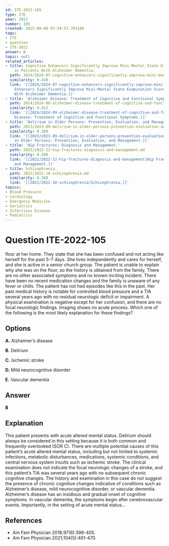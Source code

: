 ```yaml
---
id: ITE-2022-105
type: ITE
year: 2022
number: 105
created: 2025-08-08 07:54:57.701186
tags:
- ITE
- question
- ITE-2022
answer: B
topic: null
related_articles:
- title: Cognitive Enhancers Significantly Improve Mini-Mental State Examination Score
    in Patients With Alzheimer Dementia.
  path: 2024/2024-07-cognitive-enhancers-significantly-improve-mini-mental-state.md
  similarity: 0.438
  link: '[[2024/2024-07-cognitive-enhancers-significantly-improve-mini-mental-state|Cognitive
    Enhancers Significantly Improve Mini-Mental State Examination Score in Patients
    With Alzheimer Dementia.]]'
- title: 'Alzheimer Disease: Treatment of Cognitive and Functional Symptoms.'
  path: 2024/2024-09-alzheimer-disease-treatment-of-cognitive-and-functional-symp.md
  similarity: 0.412
  link: '[[2024/2024-09-alzheimer-disease-treatment-of-cognitive-and-functional-symp|Alzheimer
    Disease: Treatment of Cognitive and Functional Symptoms.]]'
- title: 'Delirium in Older Persons: Prevention, Evaluation, and Management.'
  path: 2023/2023-09-delirium-in-older-persons-prevention-evaluation-and-manageme.md
  similarity: 0.389
  link: '[[2023/2023-09-delirium-in-older-persons-prevention-evaluation-and-manageme|Delirium
    in Older Persons: Prevention, Evaluation, and Management.]]'
- title: 'Hip Fractures: Diagnosis and Management.'
  path: 2022/2022-12-hip-fractures-diagnosis-and-management.md
  similarity: 0.368
  link: '[[2022/2022-12-hip-fractures-diagnosis-and-management|Hip Fractures: Diagnosis
    and Management.]]'
- title: Schizophrenia.
  path: 2022/2022-10-schizophrenia.md
  similarity: 0.368
  link: '[[2022/2022-10-schizophrenia|Schizophrenia.]]'
topics:
- Blood Pressure
- Cardiology
- Emergency Medicine
- Geriatrics
- Infectious Disease
- Pediatrics
---
```


# Question ITE-2022-105

floor at her home. They state that she has been confused and not acting like herself for the past 5–7 days. She lives independently and cares for herself, and she is active in a senior church group. The patient is unable to explain why she was on the floor, so the history is obtained from the family. There are no other associated symptoms and no known inciting incident. There have been no recent medication changes and the family is unaware of any fever or chills. The patient has not had episodes like this in the past. Her past medical history is notable for controlled blood pressure and a TIA several years ago with no residual neurologic deficit or impairment. A physical examination is negative except for her confusion, and there are no focal neurologic findings. Imaging shows no acute process. Which one of the following is the most likely explanation for these findings?

## Options

**A.** Alzheimer’s disease

**B.** Delirium

**C.** Ischemic stroke

**D.** Mild neurocognitive disorder

**E.** Vascular dementia

## Answer

**B**

## Explanation

This patient presents with acute altered mental status. Delirium should always be considered in this setting
because it is both common and frequently overlooked (SOR C). There are multiple potential causes of this
patient’s acute altered mental status, including but not limited to systemic infections, metabolic
disturbances, medications, systemic conditions, and central nervous system insults such as ischemic stroke.
The clinical examination does not indicate the focal neurologic changes of a stroke, and this patient’s TIA
was several years ago with no subsequent chronic cognitive changes.
The history and examination in this case do not suggest the presence of chronic cognitive changes
indicative of conditions such as Alzheimer’s disease, mild neurocognitive disorder, or vascular dementia.
Alzheimer’s disease has an insidious and gradual onset of cognitive symptoms. In vascular dementia, the
symptoms begin after cerebrovascular events. Importantly, in the setting of acute mental status...

## References

- Am Fam Physician  2018;97(6):398-405.
- Am Fam Physician
2021;104(5):461-470.
